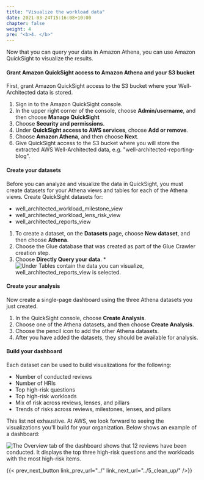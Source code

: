 ```yaml
---
title: "Visualize the workload data"
date: 2021-03-24T15:16:08+10:00
chapter: false
weight: 4
pre: "<b>4. </b>"
---
```


Now that you can query your data in Amazon Athena, you can use Amazon QuickSight to visualize the results.

#### Grant Amazon QuickSight access to Amazon Athena and your S3 bucket

First, grant Amazon QuickSight access to the S3 bucket where your Well-Architected data is stored.

1.  Sign in to the Amazon QuickSight console.
2.  In the upper right corner of the console, choose **Admin/username**, and then choose **Manage QuickSight**
3.  Choose **Security and permissions**.
4.  Under **QuickSight access to AWS services**, choose **Add or remove**.
5.  Choose **Amazon Athena**, and then choose **Next**.
6.  Give QuickSight access to the S3 bucket where you will store the extracted AWS Well-Architected data, e.g. "well-architected-reporting-blog".

#### Create your datasets

Before you can analyze and visualize the data in QuickSight, you must create datasets for your Athena views and tables for each of the Athena views. Create QuickSight datasets for:

-   well_architected_workload_milestone_view
-   well_architected_workload_lens_risk_view
-   well_architected_reports_view

1.  To create a dataset, on the **Datasets** page, choose **New dataset**, and then choose **Athena**.
2.  Choose the Glue database that was created as part of the Glue Crawler creation step.
3.  Choose **Directly Query your data**. *![Under Tables contain the data you can visualize, well_architected_reports_view is selected.](/Well-ArchitectedTool/300_Labs/300_Building_custom_AWS_Well-Architected_reports_with_Amazon_Athena_and_Amazon_QuickSight/Images/fig-11-choose-quicksight-table.png)

#### Create your analysis

Now create a single-page dashboard using the three Athena datasets you just created.

1.  In the QuickSight console, choose **Create Analysis**.
2.  Choose one of the Athena datasets, and then choose **Create Analysis**.
3.  Choose the pencil icon to add the other Athena datasets.
4.  After you have added the datasets, they should be available for analysis.

#### Build your dashboard

Each dataset can be used to build visualizations for the following:

-   Number of conducted reviews
-   Number of HRIs
-   Top high-risk questions
-   Top high-risk workloads
-   Mix of risk across reviews, lenses, and pillars
-   Trends of risks across reviews, milestones, lenses, and pillars

This list not exhaustive. At AWS, we look forward to seeing the visualizations you'll build for your organization. Below shows an example of a dashboard:

![The Overview tab of the dashboard shows that 12 reviews have been conducted. It displays the top three high-risk questions and the workloads with the most high-risk items.](/Well-ArchitectedTool/300_Labs/300_Building_custom_AWS_Well-Architected_reports_with_Amazon_Athena_and_Amazon_QuickSight/Images/fig-12-dashboard-example.png)


{{< prev_next_button link_prev_url="../" link_next_url="../5_clean_up/" />}}
